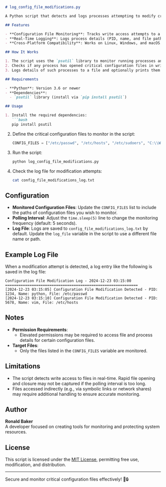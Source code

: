 ```markdown
# log_config_file_modifications.py

A Python script that detects and logs processes attempting to modify critical system configuration files. This tool is essential for monitoring unauthorized or accidental changes to sensitive system files.

## Features

- **Configuration File Monitoring**: Tracks write access attempts to a predefined list of critical configuration files.
- **Real-Time Logging**: Logs process details (PID, name, and file path) with timestamps.
- **Cross-Platform Compatibility**: Works on Linux, Windows, and macOS.

## How It Works

1. The script uses the `psutil` library to monitor running processes and their open files.
2. Checks if any process has opened critical configuration files in write mode.
3. Logs details of such processes to a file and optionally prints them to the console.

## Requirements

- **Python**: Version 3.6 or newer
- **Dependencies**:
  - `psutil` library (install via `pip install psutil`)

## Usage

1. Install the required dependencies:
   ```bash
   pip install psutil
   ```

2. Define the critical configuration files to monitor in the script:
   ```python
   CONFIG_FILES = ["/etc/passwd", "/etc/hosts", "/etc/sudoers", "C:\\Windows\\System32\\drivers\\etc\\hosts"]
   ```

3. Run the script:
   ```bash
   python log_config_file_modifications.py
   ```

4. Check the log file for modification attempts:
   ```bash
   cat config_file_modifications_log.txt
   ```

## Configuration

- **Monitored Configuration Files**: Update the `CONFIG_FILES` list to include the paths of configuration files you wish to monitor.
- **Polling Interval**: Adjust the `time.sleep(5)` line to change the monitoring frequency (default: 5 seconds).
- **Log File**: Logs are saved to `config_file_modifications_log.txt` by default. Update the `log_file` variable in the script to use a different file name or path.

## Example Log File

When a modification attempt is detected, a log entry like the following is saved in the log file:

```
Configuration File Modification Log - 2024-12-23 03:15:00
============================================================
[2024-12-23 03:15:05] Configuration File Modification Detected - PID: 1234, Name: python, File: /etc/passwd
[2024-12-23 03:15:10] Configuration File Modification Detected - PID: 5678, Name: vim, File: /etc/hosts
```

## Notes

- **Permission Requirements**:
  - Elevated permissions may be required to access file and process details for certain configuration files.
- **Target Files**:
  - Only the files listed in the `CONFIG_FILES` variable are monitored.

## Limitations

- The script detects write access to files in real-time. Rapid file opening and closure may not be captured if the polling interval is too long.
- Files accessed indirectly (e.g., via symbolic links or network shares) may require additional handling to ensure accurate monitoring.

## Author

**Ronald Baker**  
A developer focused on creating tools for monitoring and protecting system resources.

## License

This script is licensed under the [MIT License](LICENSE), permitting free use, modification, and distribution.

---

Secure and monitor critical configuration files effectively! 📂🔒
```